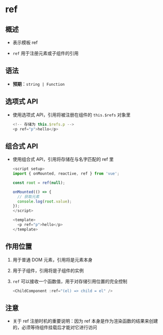 # ref

## 概述

+ 表示模板 ref

+ `ref` 用于注册元素或子组件的引用

## 语法

+ **预期**：`string | Function`

## 选项式 API

+ 使用选项式 API，引用将被注册在组件的 `this.$refs` 对象里

    ```js
    <!-- 存储为 this.$refs.p -->
    <p ref="p">hello</p>
    ```

## 组合式 API

+ 使用组合式 API，引用将存储在与名字匹配的 ref 里

    ```ts
    <script setup>
    import { onMounted, reactive, ref } from 'vue';

    const root = ref(null);

    onMounted(() => {
      // 获取元素
      console.log(root.value);
    });
    </script>

    <template>
      <p ref="p">hello</p>
    </template>
    ```

## 作用位置

1. 用于普通 DOM 元素，引用将是元素本身

2. 用于子组件，引用将是子组件的实例

3. `ref` 可以接收一个函数值，用于对存储引用位置的完全控制

    ```ts
    <ChildComponent :ref="(el) => child = el" />
    ```

## 注意

+ 关于 ref 注册时机的重要说明：因为 ref 本身是作为渲染函数的结果来创建的，必须等待组件挂载后才能对它进行访问
